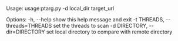 Usage: usage:ptarg.py -d local_dir target_url

Options:
  -h, --help                      show this help message and exit
  -t THREADS, --threads=THREADS   set the threads to scan
  -d DIRECTORY, --dir=DIRECTORY   set local directory to compare with remote directory
